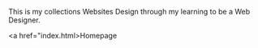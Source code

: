 This is my collections Websites Design through my learning to be a Web Designer.

<a href="index.html>Homepage</a>
